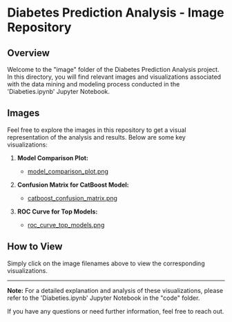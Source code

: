 # Diabetes Prediction Analysis - Image Repository

## Overview

Welcome to the "image" folder of the Diabetes Prediction Analysis project. In this directory, you will find relevant images and visualizations associated with the data mining and modeling process conducted in the 'Diabeties.ipynb' Jupyter Notebook.

## Images

Feel free to explore the images in this repository to get a visual representation of the analysis and results. Below are some key visualizations:

1. **Model Comparison Plot:**
   - [model_comparison_plot.png](model_comparison_plot.png)

2. **Confusion Matrix for CatBoost Model:**
   - [catboost_confusion_matrix.png](catboost_confusion_matrix.png)

3. **ROC Curve for Top Models:**
   - [roc_curve_top_models.png](roc_curve_top_models.png)

## How to View

Simply click on the image filenames above to view the corresponding visualizations.

---

**Note:** For a detailed explanation and analysis of these visualizations, please refer to the 'Diabeties.ipynb' Jupyter Notebook in the "code" folder.

If you have any questions or need further information, feel free to reach out.


